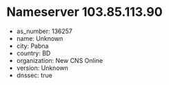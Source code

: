 # Nameserver 103.85.113.90

* as_number: 136257
* name: Unknown
* city: Pabna
* country: BD
* organization: New CNS Online
* version: Unknown
* dnssec: true
